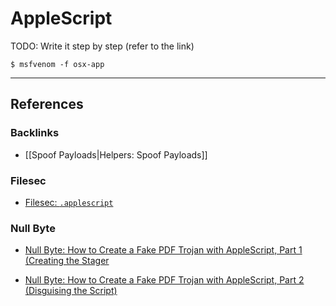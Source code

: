# AppleScript

TODO: Write it step by step (refer to the link)

```
$ msfvenom -f osx-app
```

---
## References

### Backlinks

- [[Spoof Payloads|Helpers: Spoof Payloads]]

### Filesec

- [Filesec: `.applescript`](https://filesec.io/applescript)

### Null Byte

- [Null Byte: How to Create a Fake PDF Trojan with AppleScript, Part 1 (Creating the Stager](https://null-byte.wonderhowto.com/how-to/hacking-macos-create-fake-pdf-trojan-with-applescript-part-1-creating-stager-0184692/)

- [Null Byte: How to Create a Fake PDF Trojan with AppleScript, Part 2 (Disguising the Script)](https://null-byte.wonderhowto.com/how-to/hacking-macos-create-fake-pdf-trojan-with-applescript-part-2-disguising-script-0184706/)